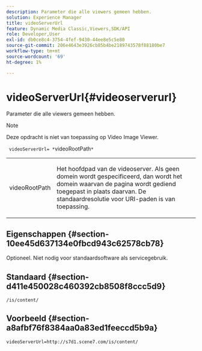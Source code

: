 ```yaml
---
description: Parameter die alle viewers gemeen hebben.
solution: Experience Manager
title: videoServerUrl
feature: Dynamic Media Classic,Viewers,SDK/API
role: Developer,User
exl-id: db0ce8c4-3754-4fef-9430-44ee8e5c5e80
source-git-commit: 206e4643e3926cb85b4be2189743578f88180be7
workflow-type: tm+mt
source-wordcount: '69'
ht-degree: 1%

---
```


# videoServerUrl{#videoserverurl}

Parameter die alle viewers gemeen hebben.

>[!NOTE]
>
>Deze opdracht is niet van toepassing op Video Image Viewer.

` videoServerUrl= *`videoRootPath`*`

<table id="table_9B98C97485DD4DEB8A6ECBCE8DF6B886"> 
 <tbody> 
  <tr> 
   <td colname="col1"> <p> <span class="codeph"> <span class="varname"> videoRootPath</span> </span> </p> </td> 
   <td colname="col2"> <p> Het hoofdpad van de videoserver. Als geen domein wordt gespecificeerd, dan wordt het domein waarvan de pagina wordt gediend toegepast in plaats daarvan. De standaardresolutie voor URI-paden is van toepassing. </p> </td> 
  </tr> 
 </tbody> 
</table>

## Eigenschappen {#section-10ee45d637134e0fbcd943c62578cb78}

Optioneel. Niet nodig voor standaardsoftware als servicegebruik.

## Standaard {#section-d411e450028c460392cb8508f8ccc5d9}

`/is/content/`

## Voorbeeld {#section-a8afbf76f8384aa0a83ed1feeccd5b9a}

```
videoServerUrl=http://s7d1.scene7.com/is/content/
```
